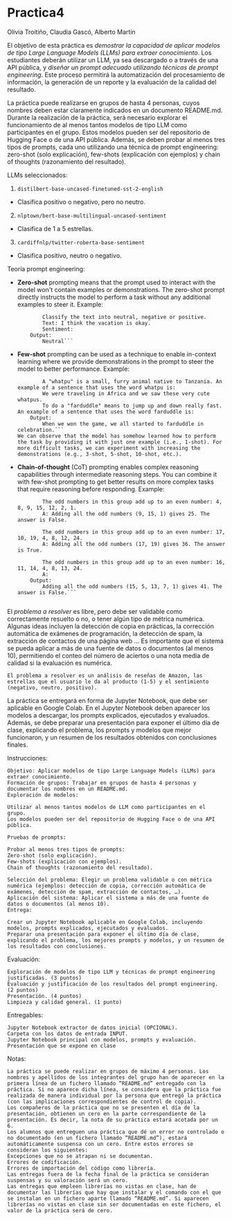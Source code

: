 # Practica4

Olivia Troitiño, Claudia Gascó, Alberto Martin

El objetivo de esta práctica es *demostrar la capacidad de aplicar modelos de tipo Large Language Models (LLMs) para extraer conocimiento*. Los estudiantes deberán utilizar un LLM, ya sea descargado o a través de una API pública, y *diseñar un prompt adecuado utilizando técnicas de prompt engineering*. Este proceso permitirá la automatización del procesamiento de información, la generación de un reporte y la evaluación de la calidad del resultado.

La práctica puede realizarse en grupos de hasta 4 personas, cuyos nombres deben estar claramente indicados en un documento README.md. Durante la realización de la práctica, será necesario explorar el funcionamiento de al menos tantos modelos de tipo LLM como participantes en el grupo. Estos modelos pueden ser del repositorio de Hugging Face o de una API pública. Además, se deben probar al menos tres tipos de prompts, cada uno utilizando una técnica de prompt engineering: zero-shot (solo explicación), few-shots (explicación con ejemplos) y chain of thoughts (razonamiento del resultado).

LLMs seleccionados:
1. `distilbert-base-uncased-finetuned-sst-2-english`
- Clasifica positivo o negativo, pero no neutro.
2. `nlptown/bert-base-multilingual-uncased-sentiment`
- Clasifica de 1 a 5 estrellas.
3. `cardiffnlp/twitter-roberta-base-sentiment`
- Clasifica positivo, neutro o negativo.

Teoría prompt engineering:
- **Zero-shot** prompting means that the prompt used to interact with the model won't contain examples or demonstrations. The zero-shot prompt directly instructs the model to perform a task without any additional examples to steer it.
    Example: 
    ``` Prompt:
            Classify the text into neutral, negative or positive. 
            Text: I think the vacation is okay.
            Sentiment:
        Output:
            Neutral```
- **Few-shot** prompting can be used as a technique to enable in-context learning where we provide demonstrations in the prompt to steer the model to better performance.
    Example:
    ``` Prompt: 
            A "whatpu" is a small, furry animal native to Tanzania. An example of a sentence that uses the word whatpu is:
            We were traveling in Africa and we saw these very cute whatpus.
            To do a "farduddle" means to jump up and down really fast. An example of a sentence that uses the word farduddle is:
        Output:
            When we won the game, we all started to farduddle in celebration.```
    We can observe that the model has somehow learned how to perform the task by providing it with just one example (i.e., 1-shot). For more difficult tasks, we can experiment with increasing the demonstrations (e.g., 3-shot, 5-shot, 10-shot, etc.).
- **Chain-of-thought** (CoT) prompting enables complex reasoning capabilities through intermediate reasoning steps. You can combine it with few-shot prompting to get better results on more complex tasks that require reasoning before responding.
    Example:
    ``` Prompt:
            The odd numbers in this group add up to an even number: 4, 8, 9, 15, 12, 2, 1.
            A: Adding all the odd numbers (9, 15, 1) gives 25. The answer is False.

            The odd numbers in this group add up to an even number: 17,  10, 19, 4, 8, 12, 24.
            A: Adding all the odd numbers (17, 19) gives 36. The answer is True.

            The odd numbers in this group add up to an even number: 16,  11, 14, 4, 8, 13, 24.
            A: 
        Output:
            Adding all the odd numbers (15, 5, 13, 7, 1) gives 41. The answer is False.```


El *problema a resolver* es libre, pero debe ser validable como correctamente resuelto o no, o tener algún tipo de métrica numérica. Algunas ideas incluyen la detección de copia en prácticas, la corrección automática de exámenes de programación, la detección de spam, la extracción de contactos de una página web ... Es importante que el sistema se pueda aplicar a más de una fuente de datos o documentos (al menos 10), permitiendo el conteo del número de aciertos o una nota media de calidad si la evaluación es numérica.

    El problema a resolver es un análisis de reseñas de Amazon, las estrellas que el usuario le da al producto (1-5) y el sentimiento (negativo, neutro, positivo).

La práctica se entregará en forma de Jupyter Notebook, que debe ser aplicable en Google Colab. En el Jupyter Notebook deben aparecer los modelos a descargar, los prompts explicados, ejecutados y evaluados. Además, se debe preparar una presentación para exponer el último día de clase, explicando el problema, los prompts y modelos que mejor funcionaron, y un resumen de los resultados obtenidos con conclusiones finales.

Instrucciones:

    Objetivo: Aplicar modelos de tipo Large Language Models (LLMs) para extraer conocimiento.
    Formación de grupos: Trabajar en grupos de hasta 4 personas y documentar los nombres en un README.md.
    Exploración de modelos:

    Utilizar al menos tantos modelos de LLM como participantes en el grupo.
    Los modelos pueden ser del repositorio de Hugging Face o de una API pública.

    Pruebas de prompts:

    Probar al menos tres tipos de prompts:
    Zero-shot (solo explicación).
    Few-shots (explicación con ejemplos).
    Chain of thoughts (razonamiento del resultado).

    Selección del problema: Elegir un problema validable o con métrica numérica (ejemplos: detección de copia, corrección automática de exámenes, detección de spam, extracción de contactos, …).
    Aplicación del sistema: Aplicar el sistema a más de una fuente de datos o documentos (al menos 10).
    Entrega:

    Crear un Jupyter Notebook aplicable en Google Colab, incluyendo modelos, prompts explicados, ejecutados y evaluados.
    Preparar una presentación para exponer el último día de clase, explicando el problema, los mejores prompts y modelos, y un resumen de los resultados con conclusiones.

Evaluación:

    Exploración de modelos de tipo LLM y técnicas de prompt engineering justificadas. (3 puntos)
    Evaluación y justificación de los resultados del prompt engineering. (2 puntos)
    Presentación. (4 puntos)
    Limpieza y calidad general. (1 punto)

Entregables:

    Jupyter Notebook extractor de datos inicial (OPCIONAL).
    Carpeta con los datos de entrada INPUT.
    Jupyter Notebook principal con modelos, prompts y evaluación.
    Presentación que se expone en clase

Notas:

    La práctica se puede realizar en grupos de máximo 4 personas. Los nombres y apellidos de los integrantes del grupo han de aparecer en la primera línea de un fichero llamado “README.md” entregado con la práctica. Si no aparece dicha línea, se considera que la práctica fue realizada de manera individual por la persona que entregó la práctica (con las implicaciones correspondientes de control de copia).
    Los compañeros de la práctica que no se presenten el día de la presentación, obtienen un cero en la parte correspondiente de la presentación. Es decir, la nota de su práctica estará acotada por un 6.
    Los alumnos que entreguen una práctica que dé un error no controlado o no documentado (en un fichero llamado “README.md”), estará automáticamente suspensa con un cero. Entre estos errores se consideran los siguientes:
    Excepciones que no se atrapan ni se documentan.
    Errores de codificación.
    Errores de importación del código como librería.
    Las entregas fuera de la fecha final de la práctica se consideran suspensas y su valoración será un cero.
    Las entregas que empleen librerías no vistas en clase, han de documentar las librerías que hay que instalar y el comando con el que se instalan en un fichero aparte llamado “README.md”. Si aparecen librerías no vistas en clase sin ser documentadas en este fichero, el valor de la práctica será de cero.